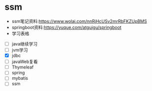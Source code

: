 # ssm

* ssm笔记资料:<https://www.wolai.com/nnRjHcUSv2mrRbFKZUpBMS>
* springboot资料:<https://yuque.com/atguigu/springboot>
* 学习表格

* [ ] java继续学习
* [ ] jvm学习
* [x] jdbc
* [ ] javaWeb复看
* [ ] Thymeleaf
* [ ] spring
* [ ] mybatis
* [ ] ssm
